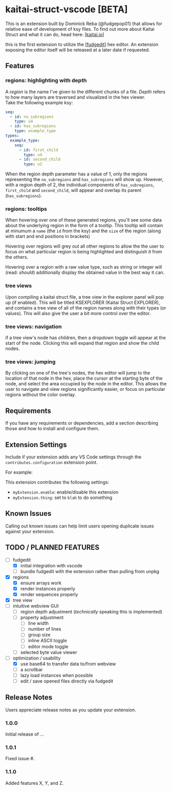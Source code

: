 # kaitai-struct-vscode [BETA]

This is an extension built by Dominick Reba (@fudgepop01) that allows for relative ease of development
of ksy files. To find out more about Kaitai Struct and what it can do,
head here: [[kaitai.io](https://kaitai.io/)]

this is the first extension to utilize the [[fudgedit](https://fudgepop01.github.io/)] hex editor. An extension
exposing the editor itself will be released at a later date if requested.

## Features

### regions: highlighting with depth

A _region_ is the name I've given to the different chunks of a file.
_Depth_ refers to how many layers are traversed and visualized in the hex viewer.  
Take the following example ksy:

```yaml
seq:
  - id: no_subregions
    type: u4
  - id: has_subregions
    type: example_type
types:
  example_type:
    seq:
      - id: first_child
        type: u4
      - id: second_child
        type: u2
```

When the region depth parameter has a value of 1, only the regions representing
the `no_subregions` and `has_subregions` will show up. However, with a region
depth of 2, the individual components of `has_subregions`, `first_child` and
`second_child`, will appear and overlap its parent (`has_subregions`).

### regions: tooltips

When hovering over one of these generated regions, you'll see some data about
the underlying region in the form of a tooltip. This tooltip will contain
at minumum a `name` (the `id` from the ksy) and the `size` of the region (along
with start and end positions in brackets)

Hovering over regions will grey out all other regions to allow the
the user to focus on what particular region is being highlighted and
distinguish it from the others.

Hovering over a region with a raw value type, such as string or integer
will (read: _should_) additionally display the obtained value in the best way it can.

### tree views

Upon compiling a kaitai struct file, a tree view in the explorer panel will pop up
(if enabled). This will be titled KSEXPLORER (Kaitai Struct EXPLORER), and contains
a tree view of all of the region names along with their types (or values). This
will also give the user a bit more control over the editor.

### tree views: navigation

if a tree view's node has children, then a dropdown toggle will appear at the
start of the node. Clicking this will expand that region and show the child nodes.

### tree views: jumping

By clicking on one of the tree's nodes, the hex editor will jump to the location of
that node in the hex, place the cursor at the starting byte of the node, and select
the area occupied by the node in the editor. This allows the user to navigate and
view regions significantly easier, or focus on particular regions without the color
overlay.

## Requirements

If you have any requirements or dependencies, add a section describing those and how to install and configure them.

## Extension Settings

Include if your extension adds any VS Code settings through the `contributes.configuration` extension point.

For example:

This extension contributes the following settings:

* `myExtension.enable`: enable/disable this extension
* `myExtension.thing`: set to `blah` to do something

## Known Issues

Calling out known issues can help limit users opening duplicate issues against your extension.

## TODO / PLANNED FEATURES

* [ ] fudgedit
  * [x] initial integration with vscode
  * [ ] bundle fudgedit with the extension rather than pulling from unpkg
* [x] regions
  * [x] ensure arrays work
  * [x] render instances properly
  * [x] render sequences properly
* [x] tree view
* [ ] intuitive webview GUI
  * [ ] region depth adjustment (_technically_ speaking this is implemented)
  * [ ] property adjustment
    * [ ] line width
    * [ ] number of lines
    * [ ] group size
    * [ ] inline ASCII toggle
    * [ ] editor mode toggle
  * [ ] selected byte value viewer
* [ ] optimization / usability
  * [x] use base64 to transfer data to/from webview
  * [ ] a scrollbar
  * [ ] lazy load instances when possible
  * [ ] edit / save opened files directly via fudgedit

## Release Notes

Users appreciate release notes as you update your extension.

### 1.0.0

Initial release of ...

### 1.0.1

Fixed issue #.

### 1.1.0

Added features X, Y, and Z.